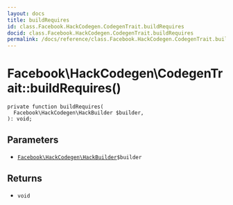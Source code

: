 ```yaml
---
layout: docs
title: buildRequires
id: class.Facebook.HackCodegen.CodegenTrait.buildRequires
docid: class.Facebook.HackCodegen.CodegenTrait.buildRequires
permalink: /docs/reference/class.Facebook.HackCodegen.CodegenTrait.buildRequires.md
---
```

# Facebook\\HackCodegen\\CodegenTrait::buildRequires()




``` Hack
private function buildRequires(
  Facebook\HackCodegen\HackBuilder $builder,
): void;
```




## Parameters




* [` Facebook\HackCodegen\HackBuilder `](<class.Facebook.HackCodegen.HackBuilder.md>)`` $builder ``




## Returns




- ` void `